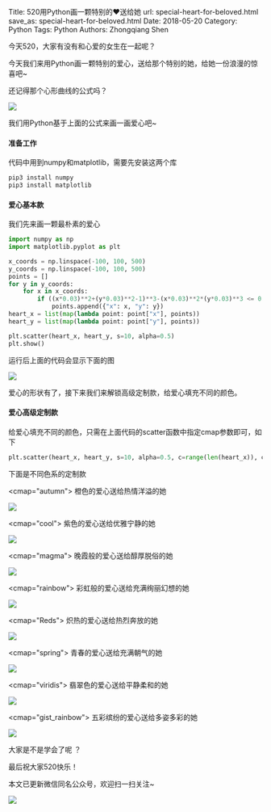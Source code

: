 Title: 520用Python画一颗特别的♥送给她
url: special-heart-for-beloved.html
save_as: special-heart-for-beloved.html
Date: 2018-05-20
Category: Python
Tags: Python
Authors: Zhongqiang Shen

今天520，大家有没有和心爱的女生在一起呢？

今天我们来用Python画一颗特别的爱心，送给那个特别的她，给她一份浪漫的惊喜吧~



还记得那个心形曲线的公式吗？

![](http://www.zhihu.com/equation?tex=%28x%5E%7B2%7D%2By%5E%7B2%7D-1%29%5E%7B3%7D-x%5E%7B2%7Dy%5E%7B3%7D%3D0) 

我们用Python基于上面的公式来画一画爱心吧~




#### 准备工作

代码中用到numpy和matplotlib，需要先安装这两个库

```bash
pip3 install numpy
pip3 install matplotlib

```




#### 爱心基本款

我们先来画一颗最朴素的爱心

```python
import numpy as np
import matplotlib.pyplot as plt

x_coords = np.linspace(-100, 100, 500)
y_coords = np.linspace(-100, 100, 500)
points = []
for y in y_coords:
    for x in x_coords:
        if ((x*0.03)**2+(y*0.03)**2-1)**3-(x*0.03)**2*(y*0.03)**3 <= 0:
            points.append({"x": x, "y": y})
heart_x = list(map(lambda point: point["x"], points))
heart_y = list(map(lambda point: point["y"], points))

plt.scatter(heart_x, heart_y, s=10, alpha=0.5)
plt.show()

```

运行后上面的代码会显示下面的图

![]({static}/images/v2-84fbd1170f8691f40c30590575cd2a08_r.jpg)

爱心的形状有了，接下来我们来解锁高级定制款，给爱心填充不同的颜色。




#### 爱心高级定制款

给爱心填充不同的颜色，只需在上面代码的scatter函数中指定cmap参数即可，如下

```python
plt.scatter(heart_x, heart_y, s=10, alpha=0.5, c=range(len(heart_x)), cmap=<cmap>)

```




下面是不同色系的定制款

<cmap="autumn"> 橙色的爱心送给热情洋溢的她

![]({static}/images/v2-b53db16256d7c9fd8b4274195efebdd2_r.jpg)




<cmap="cool"> 紫色的爱心送给优雅宁静的她

![]({static}/images/v2-62bfdd9c5e2fe5b1639b825f47009320_r.jpg)




<cmap="magma"> 晚霞般的爱心送给醇厚脱俗的她

![]({static}/images/v2-88d2cf35d938685cafac388f389cf6b3_r.jpg)




<cmap="rainbow"> 彩虹般的爱心送给充满绚丽幻想的她

![]({static}/images/v2-48f56ffc60082dcfab467d8371bf6fbc_r.jpg)




<cmap="Reds"> 炽热的爱心送给热烈奔放的她

![]({static}/images/v2-c6ecaa9f7e5e5b645caeedbf3d52021d_r.jpg)




<cmap="spring"> 青春的爱心送给充满朝气的她

![]({static}/images/v2-885690905761323f5e0d9959066e42e2_r.jpg)




<cmap="viridis"> 翡翠色的爱心送给平静柔和的她

![]({static}/images/v2-e88092fb87f9e2e465026611128615b3_r.jpg)




<cmap="gist\_rainbow"> 五彩缤纷的爱心送给多姿多彩的她

![]({static}/images/v2-4110f68d43f8dfa8272a496500c65946_r.jpg)




大家是不是学会了呢 ？

最后祝大家520快乐！




本文已更新微信同名公众号，欢迎扫一扫关注~

![]({static}/images/v2-e9b0b9b9584ccdd3ff4c96b7ecfd8a56_r.jpg)




